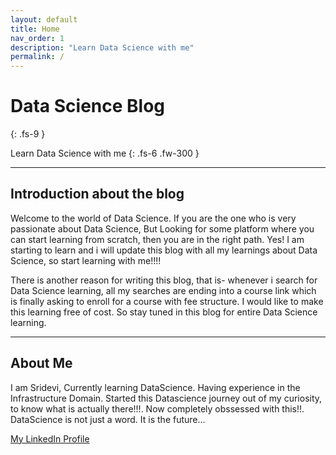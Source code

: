 ```yaml
---
layout: default
title: Home
nav_order: 1
description: "Learn Data Science with me"
permalink: /
---
```


# Data Science Blog
{: .fs-9 }

Learn Data Science with me
{: .fs-6 .fw-300 }

<!--- [Get started now](#getting-started){: .btn .btn-primary .fs-5 .mb-4 .mb-md-0 .mr-2 } [View it on GitHub](https://github.com/pmarsceill/just-the-docs){: .btn .fs-5 .mb-4 .mb-md-0 } --->

---

## Introduction about the blog
Welcome to the world of Data Science. If you are the one who is very passionate about Data Science, But Looking for some platform where you can start learning from scratch, then you are in the right path.
Yes! I am starting to learn and i will update this blog with all my learnings about Data Science, so start learning with me!!!!

There is another reason for writing this blog, that is- whenever i search for Data Science learning, all my searches are ending into a course link which is finally asking to enroll for a course with fee structure. I would like to make this learning free of cost. So stay tuned in this blog for entire Data Science learning.

---

## About Me

I am Sridevi, Currently learning DataScience. Having experience in the Infrastructure Domain. Started this Datascience journey out of my curiosity, to know what is actually there!!!. Now completely obssessed with this!!. DataScience is not just a word. It is the future...

[My LinkedIn Profile](www.linkedin.com/in/sridevi-panneerselvam)
